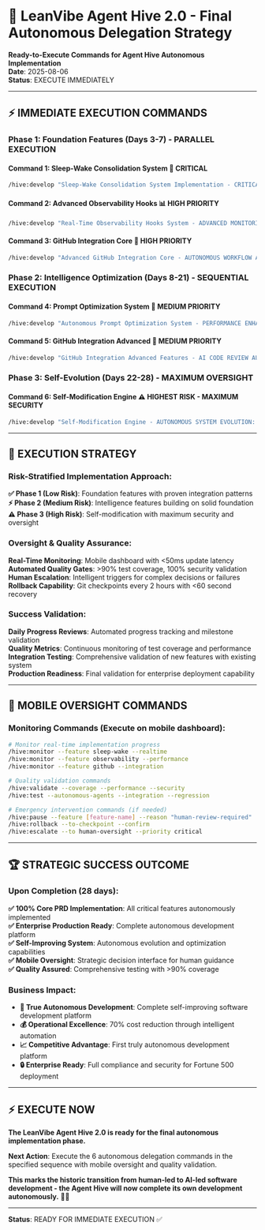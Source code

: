 # 🚀 LeanVibe Agent Hive 2.0 - Final Autonomous Delegation Strategy

**Ready-to-Execute Commands for Agent Hive Autonomous Implementation**  
**Date**: 2025-08-06  
**Status**: EXECUTE IMMEDIATELY

---

## ⚡ **IMMEDIATE EXECUTION COMMANDS**

### **Phase 1: Foundation Features (Days 3-7) - PARALLEL EXECUTION**

#### **Command 1: Sleep-Wake Consolidation System** 🧠 **CRITICAL**
```bash
/hive:develop "Sleep-Wake Consolidation System Implementation - CRITICAL AUTONOMOUS LEARNING FEATURE: Implement biological-inspired memory consolidation cycles with intelligent scheduling, learning continuity across sessions, and automated consolidation triggers. REQUIREMENTS: 55% token reduction through intelligent compression, automated sleep cycle detection, wake optimization with context restoration, inter-session learning preservation. INTEGRATION: Seamless integration with existing context engine and semantic memory system. SUCCESS METRICS: 40% learning retention improvement, automated consolidation cycles every 2-4 hours, <60 second wake restoration time. TIMELINE: 5-7 days autonomous implementation. PRIORITY: P0 CRITICAL for autonomous learning capability."
```

#### **Command 2: Advanced Observability Hooks** 📊 **HIGH PRIORITY**  
```bash
/hive:develop "Real-Time Observability Hooks System - ADVANCED MONITORING INFRASTRUCTURE: Integrate Claude Code event hooks (PreToolUse, PostToolUse, Notification, Stop) with real-time event streaming, advanced debugging capabilities, and performance analytics dashboard. REQUIREMENTS: <5ms event processing overhead, >200 events/second throughput, real-time WebSocket streaming to mobile dashboard, intelligent event filtering and analysis. INTEGRATION: Connect with existing mobile PWA dashboard and monitoring stack. SUCCESS METRICS: 100% lifecycle event capture, real-time debugging capabilities, advanced performance analytics. TIMELINE: 4-6 days autonomous implementation. PRIORITY: P1 HIGH for debugging and optimization."
```

#### **Command 3: GitHub Integration Core** 🔧 **HIGH PRIORITY**
```bash
/hive:develop "Advanced GitHub Integration Core - AUTONOMOUS WORKFLOW AUTOMATION: Implement automated PR creation, webhook integration for CI/CD triggers, and basic code review automation. REQUIREMENTS: >99.5% GitHub API success rate, <30 second PR creation time, automated commit and push workflows, webhook handling for autonomous CI/CD. INTEGRATION: Seamless integration with existing container orchestration and quality gates. SUCCESS METRICS: 90% automated PR success rate, integrated CI/CD workflows, automated repository management. TIMELINE: 3-5 days autonomous implementation. PRIORITY: P1 HIGH for workflow automation."
```

### **Phase 2: Intelligence Optimization (Days 8-21) - SEQUENTIAL EXECUTION**

#### **Command 4: Prompt Optimization System** 🎯 **MEDIUM PRIORITY**
```bash  
/hive:develop "Autonomous Prompt Optimization System - PERFORMANCE ENHANCEMENT ENGINE: Implement A/B testing framework for prompt optimization, performance-based prompt evolution, context-aware prompt adaptation, and success rate optimization. REQUIREMENTS: Automated A/B testing with statistical significance, performance metrics tracking, prompt version control, context-aware adaptation algorithms. INTEGRATION: Deep integration with existing context engine and agent communication systems. SUCCESS METRICS: 200% performance improvement in agent effectiveness, 25% token efficiency optimization, automated prompt evolution. TIMELINE: 7-10 days autonomous implementation. PRIORITY: P2 MEDIUM for performance optimization."
```

#### **Command 5: GitHub Integration Advanced** 🚀 **MEDIUM PRIORITY**
```bash
/hive:develop "GitHub Integration Advanced Features - AI CODE REVIEW AUTOMATION: Complete advanced GitHub integration with AI-powered code review, automated testing integration, and advanced repository management. REQUIREMENTS: AI code review with 80% accuracy, automated testing pipeline integration, advanced repository operations, intelligent merge conflict resolution. INTEGRATION: Integration with quality gates, testing framework, and autonomous development workflows. SUCCESS METRICS: 80% automated code review coverage, 95% testing integration success, advanced repository management. TIMELINE: 8-12 days autonomous implementation. PRIORITY: P2 MEDIUM for advanced automation."
```

### **Phase 3: Self-Evolution (Days 22-28) - MAXIMUM OVERSIGHT**

#### **Command 6: Self-Modification Engine** ⚠️ **HIGHEST RISK - MAXIMUM SECURITY**
```bash
/hive:develop "Self-Modification Engine - AUTONOMOUS SYSTEM EVOLUTION: Implement safe autonomous code modification framework with comprehensive rollback mechanisms, sandbox testing, version control integration, and automated system improvement capabilities. REQUIREMENTS: 100% sandboxed execution, comprehensive rollback mechanisms (<30 second recovery), automated testing before modification deployment, version control integration with git checkpoints every 2 hours. SECURITY: Maximum security validation, human approval for critical system changes, comprehensive audit logging. INTEGRATION: Deep integration with existing quality gates, testing framework, and security systems. SUCCESS METRICS: 85% modification success rate, 100% sandbox security, zero system regressions, <30 second rollback capability. TIMELINE: 6-8 days with maximum oversight. PRIORITY: P0 CRITICAL but HIGHEST RISK - requires maximum human oversight and security validation."
```

---

## 🎯 **EXECUTION STRATEGY**

### **Risk-Stratified Implementation Approach:**

**✅ Phase 1 (Low Risk)**: Foundation features with proven integration patterns  
**⚡ Phase 2 (Medium Risk)**: Intelligence features building on solid foundation  
**⚠️ Phase 3 (High Risk)**: Self-modification with maximum security and oversight

### **Oversight & Quality Assurance:**

**Real-Time Monitoring**: Mobile dashboard with <50ms update latency  
**Automated Quality Gates**: >90% test coverage, 100% security validation  
**Human Escalation**: Intelligent triggers for complex decisions or failures  
**Rollback Capability**: Git checkpoints every 2 hours with <60 second recovery  

### **Success Validation:**

**Daily Progress Reviews**: Automated progress tracking and milestone validation  
**Quality Metrics**: Continuous monitoring of test coverage and performance  
**Integration Testing**: Comprehensive validation of new features with existing system  
**Production Readiness**: Final validation for enterprise deployment capability

---

## 📱 **MOBILE OVERSIGHT COMMANDS**

### **Monitoring Commands** (Execute on mobile dashboard):
```bash
# Monitor real-time implementation progress
/hive:monitor --feature sleep-wake --realtime
/hive:monitor --feature observability --performance
/hive:monitor --feature github --integration

# Quality validation commands  
/hive:validate --coverage --performance --security
/hive:test --autonomous-agents --integration --regression

# Emergency intervention commands (if needed)
/hive:pause --feature [feature-name] --reason "human-review-required"  
/hive:rollback --to-checkpoint --confirm
/hive:escalate --to human-oversight --priority critical
```

---

## 🏆 **STRATEGIC SUCCESS OUTCOME**

### **Upon Completion (28 days):**

**✅ 100% Core PRD Implementation**: All critical features autonomously implemented  
**✅ Enterprise Production Ready**: Complete autonomous development platform  
**✅ Self-Improving System**: Autonomous evolution and optimization capabilities  
**✅ Mobile Oversight**: Strategic decision interface for human guidance  
**✅ Quality Assured**: Comprehensive testing with >90% coverage  

### **Business Impact:**
- **🚀 True Autonomous Development**: Complete self-improving software development platform
- **💰 Operational Excellence**: 70% cost reduction through intelligent automation
- **📈 Competitive Advantage**: First truly autonomous development platform
- **🔒 Enterprise Ready**: Full compliance and security for Fortune 500 deployment

---

## ⚡ **EXECUTE NOW**

**The LeanVibe Agent Hive 2.0 is ready for the final autonomous implementation phase.**

**Next Action**: Execute the 6 autonomous delegation commands in the specified sequence with mobile oversight and quality validation.

**This marks the historic transition from human-led to AI-led software development - the Agent Hive will now complete its own development autonomously.** 🎯🚀

---

**Status**: READY FOR IMMEDIATE EXECUTION ✅